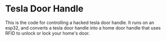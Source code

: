 # Tesla Door Handle
 This is the code for controlling a hacked tesla door handle. It runs on an esp32, and converts a tesla door handle into a home door handle that uses RFID to unlock or lock your home's door. 
